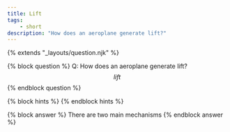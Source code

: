 ```yaml
---
title: Lift
tags: 
    - short
description: "How does an aeroplane generate lift?"
---
```

{% extends "_layouts/question.njk" %}

{% block question %}
Q: How does an aeroplane generate lift? $$ lift $$
{% endblock question %}

{% block hints %}
{% endblock hints %}

{% block answer %}
There are two main mechanisms
{% endblock answer %}
